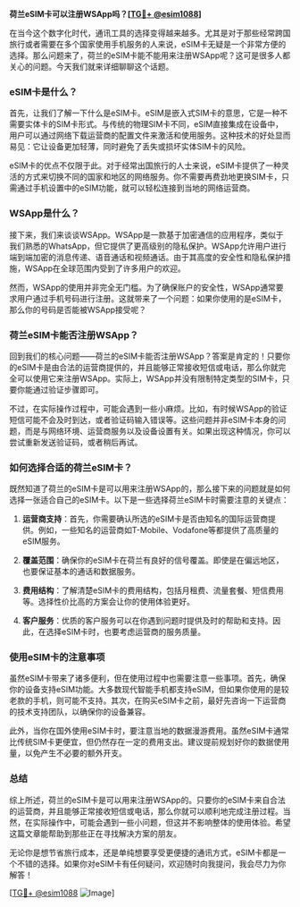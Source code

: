 **荷兰eSIM卡可以注册WSApp吗？[[TG💪+ @esim1088](https://t.me/s/esim1088)]**

在当今这个数字化时代，通讯工具的选择变得越来越多。尤其是对于那些经常跨国旅行或者需要在多个国家使用手机服务的人来说，eSIM卡无疑是一个非常方便的选择。那么问题来了，荷兰的eSIM卡能不能用来注册WSApp呢？这可是很多人都关心的问题。今天我们就来详细聊聊这个话题。

### eSIM卡是什么？

首先，让我们了解一下什么是eSIM卡。eSIM是嵌入式SIM卡的意思，它是一种不需要实体卡的SIM卡形式。与传统的物理SIM卡不同，eSIM直接集成在设备中，用户可以通过网络下载运营商的配置文件来激活和使用服务。这种技术的好处显而易见：它让设备更加轻薄，同时避免了丢失或损坏实体SIM卡的风险。

eSIM卡的优点不仅限于此。对于经常出国旅行的人士来说，eSIM卡提供了一种灵活的方式来切换不同的国家和地区的网络服务。你不需要再费劲地更换SIM卡，只需通过手机设置中的eSIM功能，就可以轻松连接到当地的网络运营商。

### WSApp是什么？

接下来，我们来谈谈WSApp。WSApp是一款基于加密通信的应用程序，类似于我们熟悉的WhatsApp，但它提供了更高级别的隐私保护。WSApp允许用户进行端到端加密的消息传递、语音通话和视频通话。由于其高度的安全性和隐私保护措施，WSApp在全球范围内受到了许多用户的欢迎。

然而，WSApp的使用并非完全无门槛。为了确保账户的安全性，WSApp通常要求用户通过手机号码进行注册。这就带来了一个问题：如果你使用的是eSIM卡，那么你的号码是否能被WSApp接受呢？

### 荷兰eSIM卡能否注册WSApp？

回到我们的核心问题——荷兰的eSIM卡能否注册WSApp？答案是肯定的！只要你的eSIM卡是由合法的运营商提供的，并且能够正常接收短信或电话，那么你就完全可以使用它来注册WSApp。实际上，WSApp并没有限制特定类型的SIM卡，只要你能通过验证步骤即可。

不过，在实际操作过程中，可能会遇到一些小麻烦。比如，有时候WSApp的验证短信可能不会及时到达，或者验证码输入错误等。这些问题并非eSIM卡本身的问题，而是与网络环境、运营商服务以及设备设置有关。如果出现这种情况，你可以尝试重新发送验证码，或者稍后再试。

### 如何选择合适的荷兰eSIM卡？

既然知道了荷兰的eSIM卡是可以用来注册WSApp的，那么接下来的问题就是如何选择一张适合自己的eSIM卡。以下是一些选择荷兰eSIM卡时需要注意的关键点：

1. **运营商支持**：首先，你需要确认所选的eSIM卡是否由知名的国际运营商提供。例如，一些知名的运营商如T-Mobile、Vodafone等都提供了高质量的eSIM服务。
   
2. **覆盖范围**：确保你的eSIM卡在荷兰有良好的信号覆盖。即使是在偏远地区，也要保证基本的通话和数据服务。

3. **费用结构**：了解清楚eSIM卡的费用结构，包括月租费、流量套餐、短信费用等。选择性价比高的方案会让你的使用体验更好。

4. **客户服务**：优质的客户服务可以在你遇到问题时提供及时的帮助和支持。因此，在选择eSIM卡时，也要考虑运营商的服务质量。

### 使用eSIM卡的注意事项

虽然eSIM卡带来了诸多便利，但在使用过程中也需要注意一些事项。首先，确保你的设备支持eSIM功能。大多数现代智能手机都支持eSIM，但如果你使用的是较老款的手机，则可能不支持。其次，在购买eSIM卡之前，最好先咨询一下运营商的技术支持团队，以确保你的设备兼容。

此外，当你在国外使用eSIM卡时，要注意当地的数据漫游费用。虽然eSIM卡通常比传统SIM卡更便宜，但仍然存在一定的费用支出。建议提前规划好你的数据使用量，以免产生不必要的额外开支。

### 总结

综上所述，荷兰的eSIM卡是可以用来注册WSApp的。只要你的eSIM卡来自合法的运营商，并且能够正常接收短信或电话，那么你就可以顺利地完成注册过程。当然，在实际操作中，可能会遇到一些小问题，但这并不影响整体的使用体验。希望这篇文章能帮助到那些正在寻找解决方案的朋友。

无论你是想节省旅行成本，还是单纯想要享受更便捷的通讯方式，eSIM卡都是一个不错的选择。如果你对eSIM卡有任何疑问，欢迎随时向我提问，我会尽力为你解答！

[[TG💪+ @esim1088](https://t.me/s/esim1088) ![Image](https://i.postimg.cc/4NQfJmqS/Snipaste-2025-05-13-00-14-12.png)]